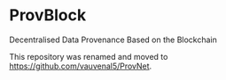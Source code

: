 # ProvBlock
Decentralised Data Provenance Based on the Blockchain

This repository was renamed and moved to https://github.com/vauvenal5/ProvNet.
